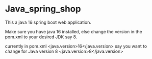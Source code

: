 # Java_spring_shop

This a java 16 spring boot web application.

Make sure you have java 16 installed, else change the version in the pom.xml to your desired JDK say 8.

currently in pom.xml
<properties>
		<java.version>16</java.version>
</properties>
say you want to change for Java version 8
<properties>
		<java.version>8</java.version>
</properties>
